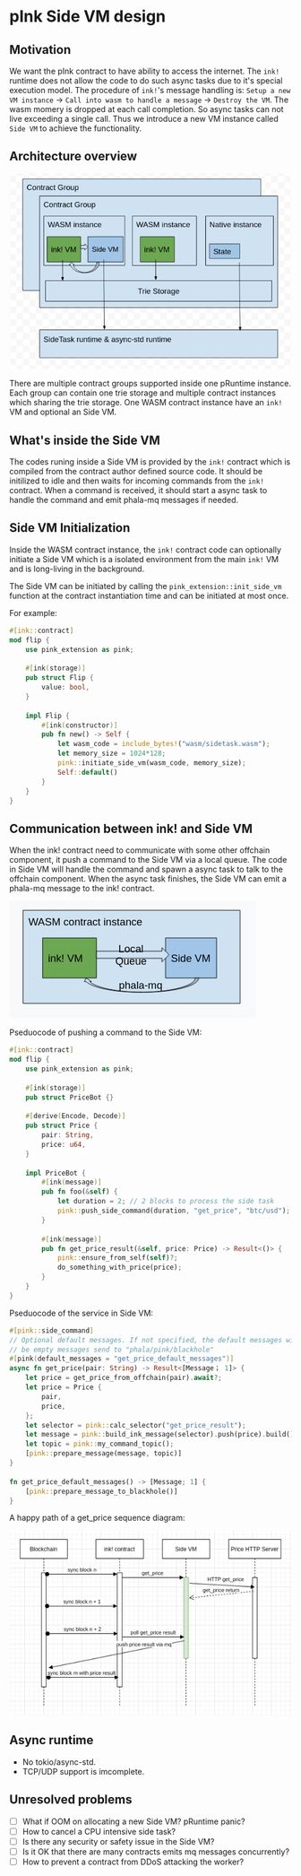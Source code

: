 # pInk Side VM design
## Motivation
We want the pInk contract to have ability to access the internet. The `ink!` runtime does not allow the code to do such async tasks due to it's special execution model. The procedure of `ink!`'s message handling is: `Setup a new VM instance` -> `Call into wasm to handle a message` -> `Destroy the VM`. The wasm momery is dropped at each call completion. So async tasks can not live exceeding a single call. Thus we introduce a new VM instance called `Side VM` to achieve the functionality.

## Architecture overview

![image-20211215141832965](assets/image-20211215104055049.png)

There are multiple contract groups supported inside one pRuntime instance. Each group can contain one trie storage and multiple contract instances which sharing the trie storage. One WASM contract instance have an `ink!` VM and optional an Side VM.

## What's inside the Side VM

The codes runing inside a Side VM is provided by the `ink!` contract which is compiled from the contract author defined source code. It should be initilized to idle and then waits for incoming commands from the `ink!` contract. When a command is received, it should start a async task to handle the command and emit phala-mq messages if needed.

## Side VM Initialization
Inside the WASM contract instance, the `ink!` contract code can optionally initiate a Side VM which is a isolated environment from the main `ink!` VM and is long-living in the background.

The Side VM can be initiated by calling the `pink_extension::init_side_vm` function at the contract instantiation time and can be initiated at most once.

For example:

```Rust
#[ink::contract]
mod flip {
    use pink_extension as pink;

    #[ink(storage)]
    pub struct Flip {
        value: bool,
    }

    impl Flip {
        #[ink(constructor)]
        pub fn new() -> Self {
            let wasm_code = include_bytes!("wasm/sidetask.wasm");
            let memory_size = 1024*128;
            pink::initiate_side_vm(wasm_code, memory_size);
            Self::default()
        }
    }
}
```

## Communication between ink! and Side VM

When the ink! contract need to communicate with some other offchain component, it push a command to the Side VM via a local queue. The code in Side VM will handle the command and spawn a async task to talk to the offchain component. When the async task finishes, the Side VM can emit a phala-mq message to the ink! contract.

![image-20211215135838950](assets/image-20211215113343926.png)


Pseduocode of pushing a command to the Side VM:

```Rust
#[ink::contract]
mod flip {
    use pink_extension as pink;

    #[ink(storage)]
    pub struct PriceBot {}

    #[derive(Encode, Decode)]
    pub struct Price {
        pair: String,
        price: u64,
    }

    impl PriceBot {
        #[ink(message)]
        pub fn foo(&self) {
            let duration = 2; // 2 blocks to process the side task
            pink::push_side_command(duration, "get_price", "btc/usd");
        }

        #[ink(message)]
        pub fn get_price_result(&self, price: Price) -> Result<()> {
            pink::ensure_from_self(self)?;
            do_something_with_price(price);
        }
    }
}
```

Pseduocode of the service in Side VM:

```Rust
#[pink::side_command]
// Optional default messages. If not specified, the default messages will
// be empty messages send to "phala/pink/blackhole"
#[pink(default_messages = "get_price_default_messages")]
async fn get_price(pair: String) -> Result<[Message； 1]> {
    let price = get_price_from_offchain(pair).await?;
    let price = Price {
        pair,
        price,
    };
    let selector = pink::calc_selector("get_price_result");
    let message = pink::build_ink_message(selector).push(price).build();
    let topic = pink::my_command_topic();
    [pink::prepare_message(message, topic)]
}

fn get_price_default_messages() -> [Message; 1] {
    [pink::prepare_message_to_blackhole()]
}
```

A happy path of a get_price sequence diagram:

![image-20211215172428197](assets/image-20211215171614700.png)

## Async runtime
- No tokio/async-std.
- TCP/UDP support is imcomplete.

## Unresolved problems

- [ ] What if OOM on allocating a new Side VM? pRuntime panic?
- [ ] How to cancel a CPU intensive side task?
- [ ] Is there any security or safety issue in the Side VM?
- [ ] Is it OK that there are many contracts emits mq messages concurrently?
- [ ] How to prevent a contract from DDoS attacking the worker?